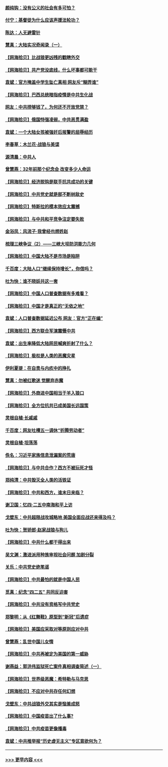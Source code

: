 #### [颜纯钩：没有公义的社会有多可怕？](../pages/nsc993/n12947626.md?t=05141401) 
#### [付宁：基督徒为什么应该声援法轮功？](../pages/nsc993/n12947233.md?t=05141401) 
#### [陈达：人无避雷针](../pages/nsc993/n12947098.md?t=05141401) 
#### [慧真：大陆实况奇闻录（一）](../pages/nsc993/n12945811.md?t=05141401) 
#### [【网海拾贝】比战狼更凶残的戳瞎外交](../pages/nsc993/n12945717.md?t=05141401) 
#### [【网海拾贝】共产党没底线，什么坏事都可能干](../pages/nsc993/n12942090.md?t=05141401) 
#### [袁斌：官方掩盖中学生坠亡真相 网友斥“糊弄谁”](../pages/nsc993/n12942029.md?t=05141401) 
#### [【网海拾贝】巴西总统暗指疫情是中共生化战](../pages/nsc993/n12938999.md?t=05141401) 
#### [网友：中共捞够钱了，为何还不开放党禁？](../pages/nsc993/n12938952.md?t=05141401) 
#### [【网海拾贝】俄国恃强凌弱，中共恶贯满盈](../pages/nsc993/n12936626.md?t=05141401) 
#### [袁斌：一个大陆女孩被强奸后报警的屈辱经历](../pages/nsc993/n12936547.md?t=05141401) 
#### [李春草：木兰花·战狼与美谍](../pages/nsc993/n12935995.md?t=05141401) 
#### [源清晨：中共人](../pages/nsc993/n12935589.md?t=05141401) 
#### [曾慧燕：32年前那个纪念会 改变多少人命运](../pages/nsc993/n12934233.md?t=05141401) 
#### [【网海拾贝】经济脱钩是联手抗共成功的关键](../pages/nsc993/n12934176.md?t=05141401) 
#### [【网海拾贝】中共党史就是部不断树敌史](../pages/nsc993/n12932844.md?t=05141401) 
#### [【网海拾贝】特斯拉的模本效应太震撼](../pages/nsc993/n12925626.md?t=05141401) 
#### [【网海拾贝】与中共和平竞争注定要失败](../pages/nsc993/n12923326.md?t=05141401) 
#### [金浴凤：风流子‧我曾经也想姓赵](../pages/nsc993/n12920911.md?t=05141401) 
#### [梳理三峡争议（2）——三峡大坝防洪能力几何](../pages/nsc993/n12920173.md?t=05141401) 
#### [【网海拾贝】中国大陆不是市场是陷阱](../pages/nsc993/n12920143.md?t=05141401) 
#### [千百度：大陆人口“继续保持增长”，你信吗？](../pages/nsc993/n12918946.md?t=05141401) 
#### [吐为快：谁不晓妖共这一套](../pages/nsc993/n12918941.md?t=05141401) 
#### [【网海拾贝】中国人口普查数据有多难看？](../pages/nsc993/n12917822.md?t=05141401) 
#### [【网海拾贝】中国才是真正的“无依之地”](../pages/nsc993/n12915845.md?t=05141401) 
#### [袁斌：人口普查数据延迟公布 网友：官方“正在编”](../pages/nsc993/n12915748.md?t=05141401) 
#### [【网海拾贝】西方联合军演震慑中共](../pages/nsc993/n12913466.md?t=05141401) 
#### [袁斌：出生率降低大陆网民喊爽折射了什么？](../pages/nsc993/n12913365.md?t=05141401) 
#### [【网海拾贝】极权是人类的恶魔灾星](../pages/nsc993/n12910697.md?t=05141401) 
#### [伊利夏提：在自责与内疚中的挣扎](../pages/nsc993/n12910493.md?t=05141401) 
#### [慧真：勿被红歌迷 觉醒弃赤魔](../pages/nsc993/n12910485.md?t=05141401) 
#### [【网海拾贝】外商进中国相当于羊入狼口](../pages/nsc993/n12908274.md?t=05141401) 
#### [【网海拾贝】全方位抗共已成美国长远国策](../pages/nsc993/n12906878.md?t=05141401) 
#### [灵根自植‧长戚戚](../pages/nsc993/n12905585.md?t=05141401) 
#### [千百度：网友吐槽五一调休“折腾劳动者”](../pages/nsc993/n12905934.md?t=05141401) 
#### [灵根自植‧坦荡荡](../pages/nsc993/n12905562.md?t=05141401) 
#### [佚名：习近平家族信息泄漏案的荒唐](../pages/nsc993/n12904705.md?t=05141401) 
#### [【网海拾贝】与中共合作？西方不被玩死才怪](../pages/nsc993/n12903873.md?t=05141401) 
#### [郑纯清：中共毁灭全人类的活铁证](../pages/nsc993/n12903785.md?t=05141401) 
#### [【网海拾贝】中共和西方，谁末日来临？](../pages/nsc993/n12903482.md?t=05141401) 
#### [谢卫国：忆四‧二五中南海和平上访](../pages/nsc993/n12902192.md?t=05141401) 
#### [戈壁东：中共超限战攻城略地 美国全面应战还来得及吗？](../pages/nsc993/n12902297.md?t=05141401) 
#### [吐为快：贺骄郎‧赵家战狼与狗儿](../pages/nsc993/n12902280.md?t=05141401) 
#### [【网海拾贝】中共什么都干得出来](../pages/nsc993/n12897500.md?t=05141401) 
#### [吴文渊：激进派用种族审视社会问题 加剧分裂](../pages/nsc993/n12893881.md?t=05141401) 
#### [关乐：中共党史绝笔谣](../pages/nsc993/n12897270.md?t=05141401) 
#### [【网海拾贝】中共最怕的就是中国人民](../pages/nsc993/n12894705.md?t=05141401) 
#### [觅真：纪念“四二五” 共同反迫害](../pages/nsc993/n12894553.md?t=05141401) 
#### [【网海拾贝】中共没有资格写中共党史](../pages/nsc993/n12892231.md?t=05141401) 
#### [郑黎明：从《红舞鞋》原型到“新冠”后遗症](../pages/nsc993/n12890469.md?t=05141401) 
#### [【网海拾贝】美国应采取对等原则应对中共](../pages/nsc993/n12889176.md?t=05141401) 
#### [曾慧燕：乱世中国儿女情](../pages/nsc993/n12887931.md?t=05141401) 
#### [【网海拾贝】中共再被定为美国的第一威胁](../pages/nsc993/n12887580.md?t=05141401) 
#### [谢燕益：郭洪伟监狱死亡案件真相调查简述（一）](../pages/nsc993/n12885648.md?t=05141401) 
#### [【网海拾贝】世界级恶魔：希特勒与马克思](../pages/nsc993/n12884062.md?t=05141401) 
#### [【网海拾贝】不应对中共存任何幻想](../pages/nsc993/n12881460.md?t=05141401) 
#### [戈壁东：中共战狼外交其实是恼羞成怒](../pages/nsc993/n12880392.md?t=05141401) 
#### [【网海拾贝】中国疫苗出了什么事?](../pages/nsc993/n12879124.md?t=05141401) 
#### [【网海拾贝】中共疫苗更像播毒](../pages/nsc993/n12876631.md?t=05141401) 
#### [袁斌：中共推举报“历史虚无主义”专区意欲何为？](../pages/nsc993/n12876530.md?t=05141401) 

----
#### [ >>> 更早内容 <<< ](../indexes/nsc993-earlier.md)

